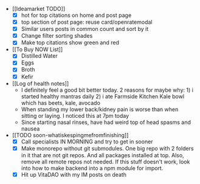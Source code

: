 
  * [[Ideamarket TODO]]
    * [x] hot for top citations on home and post page
    * [x] top section of post page: reuse card/openratemodal
    * [x] Similar users posts in common count and sort by it
    * [x] Change filter sorting shades
    * [x] Make top citations show green and red

  * [[To Buy NOW List]]
    * [x] Distilled Water
    * [x] Eggs
    * [x] Broth
    * [x] Kefir
  * [[Log of health notes]]
    * I definitely feel a good bit better today. 2 reasons for maybe why: 1) i started healthy mantras daily 2) i ate Farmside Kitchen Kale bowl which has beets, kale, avocado
    * When standing my lower back/kidney pain is worse than when sitting or laying. I noticed this at 7pm today
    * Since starting nasal rinses, have had weird top of head spasms and nausea
  * [[TODO soon-whatiskespingmefromfinishing]]
    * [x] Call specialists IN MORNING and try to get in sooner
    * [x] Make monorepo without git submodules. One big repo with 2 folders in it that are not git repos. And all packages installed at top. Also, remove all remote repos not needed. If this stuff doesn't work, look into how to make backend into a npm module for import.
    * [x] Hit up VitaDAO with my IM posts on death 